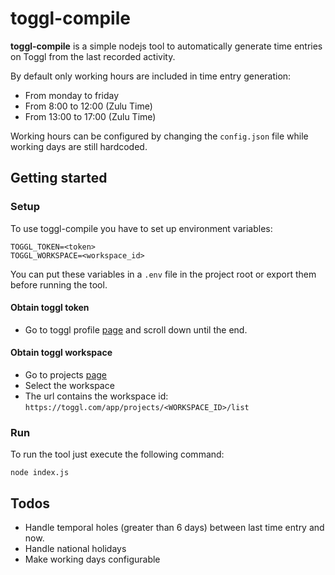 # toggl-compile

**toggl-compile** is a simple nodejs tool to automatically generate time entries on Toggl from the last recorded activity.

By default only working hours are included in time entry generation:
- From monday to friday
- From 8:00 to 12:00 (Zulu Time)
- From 13:00 to 17:00 (Zulu Time)

Working hours can be configured by changing the `config.json` file while working days are still hardcoded.

## Getting started

### Setup
To use toggl-compile you have to set up environment variables:
```
TOGGL_TOKEN=<token>
TOGGL_WORKSPACE=<workspace_id>
```

You can put these variables in a `.env` file in the project root or export them before running the tool.

#### Obtain toggl token

* Go to toggl profile [page](https://toggl.com/app/profile) and scroll down until the end.

#### Obtain toggl workspace

* Go to projects [page](https://toggl.com/app/projects/)
* Select the workspace
* The url contains the workspace id: `https://toggl.com/app/projects/<WORKSPACE_ID>/list`

### Run
To run the tool just execute the following command:
```
node index.js
```

## Todos
- Handle temporal holes (greater than 6 days) between last time entry and now.
- Handle national holidays
- Make working days configurable